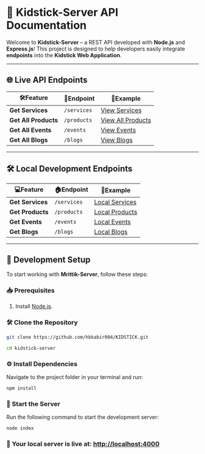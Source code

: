 # 🚀 Kidstick-Server API Documentation

Welcome to **Kidstick-Server** – a REST API developed with **Node.js** and **Express.js**!
This project is designed to help developers easily integrate **endpoints** into the **Kidstick Web Application**.

---

## 🌐 Live API Endpoints

| 🛠**Feature**        | 🔗**Endpoint** | 📌**Example**                                           |
| -------------------------- | -------------------- | ------------------------------------------------------------- |
| **Get Services**     | `/services`        | [View Services](https://kidstick-server.vercel.app/services)      |
| **Get All Products** | `/products`        | [View All Products](https://kidstick-server.vercel.app/products) |
| **Get All Events**   | `/events`          | [View Events](https://kidstick-server.vercel.app/events)          |
| **Get All Blogs**    | `/blogs`           | [View Blogs](https://kidstick-server.vercel.app/services)            |

---

## 🛠 Local Development Endpoints

| 💻**Feature**    | 🏠**Endpoint** | 📌**Example**                           |
| ---------------------- | -------------------- | --------------------------------------------- |
| **Get Services** | `/services`        | [Local Services](http://localhost:4000/services) |
| **Get Products** | `/products`        | [Local Products](http://localhost:4000/products) |
| **Get Events**   | `/events`          | [Local Events](http://localhost:4000/events)     |
| **Get Blogs**    | `/blogs`           | [Local Blogs](http://localhost:4000/blogs)       |

---

## 🔧 Development Setup

To start working with **Mrittik-Server**, follow these steps:

### 📥 Prerequisites

1. Install [Node.js](https://nodejs.org/en).

### 🛠 Clone the Repository

```bash
git clone https://github.com/hbkabir004/KIDSTICK.git
```
```bash
cd kidstick-server
```

### ⚙️ Install Dependencies

Navigate to the project folder in your terminal and run:

```bash
npm install
```

### 🚀 Start the Server

Run the following command to start the development server:

```bash
node index
```

### 🌟 Your local server is live at: [http://localhost:4000](http://localhost:4000)
